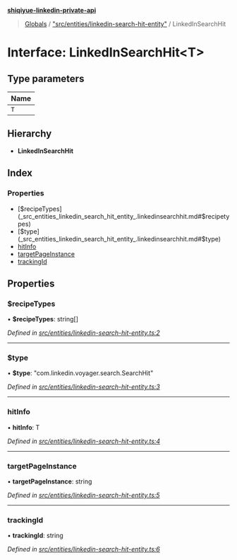 **[shiqiyue-linkedin-private-api](../README.md)**

> [Globals](../globals.md) / ["src/entities/linkedin-search-hit-entity"](../modules/_src_entities_linkedin_search_hit_entity_.md) / LinkedInSearchHit

# Interface: LinkedInSearchHit<T\>

## Type parameters

Name |
------ |
`T` |

## Hierarchy

* **LinkedInSearchHit**

## Index

### Properties

* [$recipeTypes](_src_entities_linkedin_search_hit_entity_.linkedinsearchhit.md#$recipetypes)
* [$type](_src_entities_linkedin_search_hit_entity_.linkedinsearchhit.md#$type)
* [hitInfo](_src_entities_linkedin_search_hit_entity_.linkedinsearchhit.md#hitinfo)
* [targetPageInstance](_src_entities_linkedin_search_hit_entity_.linkedinsearchhit.md#targetpageinstance)
* [trackingId](_src_entities_linkedin_search_hit_entity_.linkedinsearchhit.md#trackingid)

## Properties

### $recipeTypes

•  **$recipeTypes**: string[]

*Defined in [src/entities/linkedin-search-hit-entity.ts:2](https://github.com/shiqiyue/linkedin-private-api/blob/b8aba7b/src/entities/linkedin-search-hit-entity.ts#L2)*

___

### $type

•  **$type**: \"com.linkedin.voyager.search.SearchHit\"

*Defined in [src/entities/linkedin-search-hit-entity.ts:3](https://github.com/shiqiyue/linkedin-private-api/blob/b8aba7b/src/entities/linkedin-search-hit-entity.ts#L3)*

___

### hitInfo

•  **hitInfo**: T

*Defined in [src/entities/linkedin-search-hit-entity.ts:4](https://github.com/shiqiyue/linkedin-private-api/blob/b8aba7b/src/entities/linkedin-search-hit-entity.ts#L4)*

___

### targetPageInstance

•  **targetPageInstance**: string

*Defined in [src/entities/linkedin-search-hit-entity.ts:5](https://github.com/shiqiyue/linkedin-private-api/blob/b8aba7b/src/entities/linkedin-search-hit-entity.ts#L5)*

___

### trackingId

•  **trackingId**: string

*Defined in [src/entities/linkedin-search-hit-entity.ts:6](https://github.com/shiqiyue/linkedin-private-api/blob/b8aba7b/src/entities/linkedin-search-hit-entity.ts#L6)*
